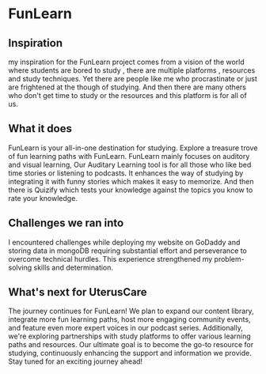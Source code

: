# FunLearn

## Inspiration
my inspiration for the FunLearn project comes from a vision of the world where students are bored to study , there are multiple platforms , resources and study techniques. Yet there are people like me who procrastinate or just are frightened at the though of studying. And then there are many others who don't get time to study or the resources and this platform is for all of us.

## What it does
FunLearn is your all-in-one destination for studying. Explore a treasure trove of fun learning paths with FunLearn. FunLearn mainly focuses on auditory and visual learning, Our Auditary Learning tool is for all those who like bed time stories or listening to podcasts. It enhances the way of studying by integrating it with funny stories which makes it easy to memorize. And then there is Quizify which tests your knowledge against the topics you know to rate your knowledge.

## Challenges we ran into
I encountered challenges while deploying my website on GoDaddy and storing data in mongoDB requiring substantial effort and perseverance to overcome technical hurdles. This experience strengthened my problem-solving skills and determination.

## What's next for UterusCare
The journey continues for FunLearn! We plan to expand our content library, integrate more fun learning paths, host more engaging community events, and feature even more expert voices in our podcast series. Additionally, we're exploring partnerships with study platforms  to offer various learning paths and resources. Our ultimate goal is to become the go-to resource for studying, continuously enhancing the support and information we provide. Stay tuned for an exciting journey ahead!
